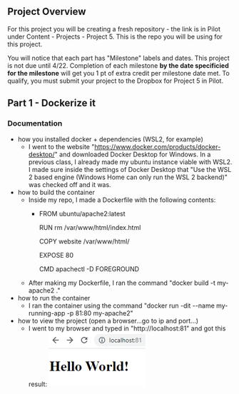 ## Project Overview

For this project you will be creating a fresh repository - the link is in Pilot under Content - Projects - Project 5. This is the repo you will be using for this project.

You will notice that each part has "Milestone" labels and dates. This project is not due until 4/22. Completion of each milestone **by the date specificied for the milestone** will get you 1 pt of extra credit per milestone date met. To qualify, you must submit your project to the Dropbox for Project 5 in Pilot.

## Part 1 - Dockerize it

### Documentation

- how you installed docker + dependencies (WSL2, for example)
    - I went to the website "https://www.docker.com/products/docker-desktop/" and downloaded Docker Desktop for Windows. In a previous class, I already made my ubuntu instance viable with WSL2. I made sure inside the settings of Docker Desktop that "Use the WSL 2 based engine (Windows Home can only run the WSL 2 backend)" was checked off and it was.
- how to build the container
    - Inside my repo, I made a Dockerfile with the following contents:
        - FROM ubuntu/apache2:latest

          RUN rm /var/www/html/index.html

          COPY website /var/www/html/

          EXPOSE 80

          CMD apachectl -D FOREGROUND
    - After making my Dockerfile, I ran the command "docker build -t my-apache2 ."
- how to run the container
    - I ran the container using the command "docker run -dit --name my-running-app -p 81:80 my-apache2"
- how to view the project (open a browser...go to ip and port...)
    - I went to my browser and typed in "http://localhost:81" and got this result:
    ![HelloWorld](images/HelloWorld.png)